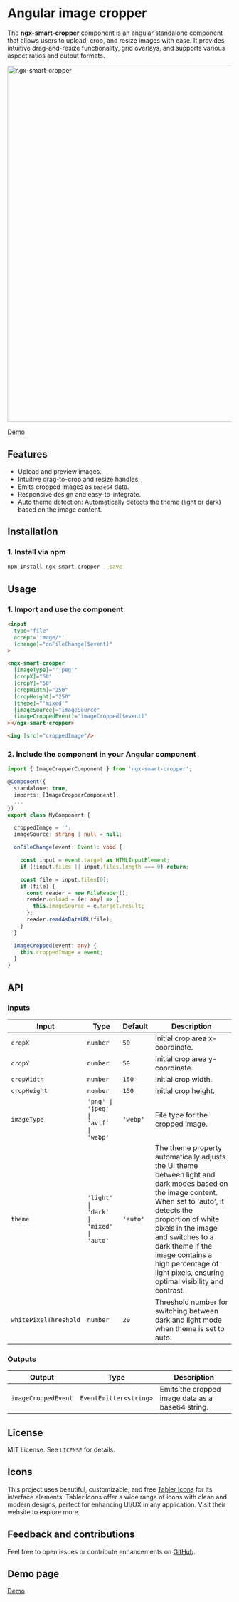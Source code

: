 #  Angular image cropper

The **ngx-smart-cropper** component is an angular standalone component that allows users to upload, crop, and resize images with ease. It provides intuitive drag-and-resize functionality, grid overlays, and supports various aspect ratios and output formats.

<img src="https://upsights.fra1.digitaloceanspaces.com/ngx-smart-cropper/assets/images/michele-ngx-smart-cropper.jpg" width="800" alt="ngx-smart-cropper">

<a href="https://ngx-smart-cropper.upsights.be">Demo</a>

## Features
- Upload and preview images.
- Intuitive drag-to-crop and resize handles.
- Emits cropped images as `base64` data.
- Responsive design and easy-to-integrate.
- Auto theme detection: Automatically detects the theme (light or dark) based on the image content.


## Installation

### 1. Install via npm
```bash
npm install ngx-smart-cropper --save
```


## Usage

### 1. Import and use the component

```html
<input 
  type="file" 
  accept='image/*' 
  (change)="onFileChange($event)"
>

<ngx-smart-cropper
  [imageType]="'jpeg'"
  [cropX]="50"
  [cropY]="50"
  [cropWidth]="250"
  [cropHeight]="250"
  [theme]="'mixed'"
  [imageSource]="imageSource"
  (imageCroppedEvent)="imageCropped($event)"
></ngx-smart-cropper>

<img [src]="croppedImage"/>
```

### 2. Include the component in your Angular component

```typescript
import { ImageCropperComponent } from 'ngx-smart-cropper';

@Component({
  standalone: true,
  imports: [ImageCropperComponent],
  ...
})
export class MyComponent {

  croppedImage = '';
  imageSource: string | null = null;

  onFileChange(event: Event): void {

    const input = event.target as HTMLInputElement;
    if (!input.files || input.files.length === 0) return;

    const file = input.files[0];
    if (file) {
      const reader = new FileReader();
      reader.onload = (e: any) => {
        this.imageSource = e.target.result;
      };
      reader.readAsDataURL(file);
    }
  }

  imageCropped(event: any) {
    this.croppedImage = event;
  }
}
```


## API

### Inputs

| Input               | Type               | Default | Description                                              |
|---------------------|-------------------------|---------|----------------------------------------------------------|
| `cropX`             | `number`                | `50`    | Initial crop area x-coordinate.                          |
| `cropY`             | `number`                | `50`    | Initial crop area y-coordinate.                          |
| `cropWidth`         | `number`                | `150`   | Initial crop width.                                      |
| `cropHeight`        | `number`                | `150`   | Initial crop height.                                     |
| `imageType`         | `'png' \| 'jpeg'  \| 'avif' \| 'webp' ` | `'webp'`   | File type for the cropped image.                       |
| `theme`         | `'light' \| 'dark' \| 'mixed' \| 'auto'` | `'auto'`   | The theme property automatically adjusts the UI theme between light and dark modes based on the image content. When set to 'auto', it detects the proportion of white pixels in the image and switches to a dark theme if the image contains a high percentage of light pixels, ensuring optimal visibility and contrast.                      |
| `whitePixelThreshold`        | `number`           | `20`   | Threshold number for switching between dark and light mode when theme is set to auto.                                     |

### Outputs

| Output               | Type                 | Description                                     |
|----------------------|----------------------|-------------------------------------------------|
| `imageCroppedEvent`  | `EventEmitter<string>` | Emits the cropped image data as a base64 string. |


## License
MIT License. See `LICENSE` for details.

## Icons
This project uses beautiful, customizable, and free [Tabler Icons](https://tabler.io/icons) for its interface elements. Tabler Icons offer a wide range of icons with clean and modern designs, perfect for enhancing UI/UX in any application. Visit their website to explore more.


## Feedback and contributions
Feel free to open issues or contribute enhancements on [GitHub](https://github.com/kurti-vdb/ngx-smart-cropper).

## Demo page
<a href="https://ngx-smart-cropper.upsights.be">Demo</a>

